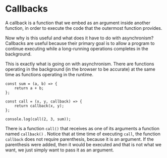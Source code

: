 # Callbacks

A callback is a function that we embed as an argument inside another function, in order to execute the code that the outermost function provides.

Now why is this useful and what does it have to do with asynchronism? Callbacks are useful because their primary goal is to allow a program to continue executing while a long-running operations completes in the background.

This is exactly what is going on with asynchronism. There are functions operating in the background (in the browser to be accurate) at the same time as functions operating in the runtime. 

```
const sum = (a, b) => {
	return a + b;
};

const call = (x, y, callback) => {
	return callback(x, y);
};

console.log(call(2, 3, sum));
```

There is a function `call()` that receives as one of its arguments a function named `callback()` . Notice that at time time of executing `call`, the function `callback` does not require parenthesis, because it is an argument. If the parenthesis were added, then it would be executed and that is not what we want, we just simply want to pass it as an argument. 